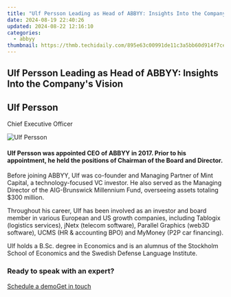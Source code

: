 ```yaml
---
title: "Ulf Persson Leading as Head of ABBYY: Insights Into the Company's Vision"
date: 2024-08-19 22:40:26
updated: 2024-08-22 12:16:10
categories:
  - abbyy
thumbnail: https://thmb.techidaily.com/895e63c00991de11c3a5bb60d914f7ce63bcb7f1c27750a5c3c9cc5c0ae68538.jpg
---
```


## Ulf Persson Leading as Head of ABBYY: Insights Into the Company's Vision

## Ulf Persson

Chief Executive Officer

![Ulf Persson](https://content.abbyy.com/-/media/project/abbyy/abbyy/company/management/headshots/cards-headshots/1486x836-ulf-persson.jpg?h=836&iar=0&w=1486)

#### Ulf Persson was appointed CEO of ABBYY in 2017\. Prior to his appointment, he held the positions of Chairman of the Board and Director.

Before joining ABBYY, Ulf was co-founder and Managing Partner of Mint Capital, a technology-focused VC investor. He also served as the Managing Director of the AIG-Brunswick Millennium Fund, overseeing assets totaling $300 million.

Throughout his career, Ulf has been involved as an investor and board member in various European and US growth companies, including Tablogix (logistics services), jNetx (telecom software), Parallel Graphics (web3D software), UCMS (HR & accounting BPO) and MyMoney (P2P car financing).

Ulf holds a B.Sc. degree in Economics and is an alumnus of the Stockholm School of Economics and the Swedish Defense Language Institute.

### Ready to speak with an expert?

[Schedule a demo](https://tools.techidaily.com/abbyy/products/)[Get in touch](https://tools.techidaily.com/abbyy/products/)

<ins class="adsbygoogle"
     style="display:block"
     data-ad-format="autorelaxed"
     data-ad-client="ca-pub-7571918770474297"
     data-ad-slot="1223367746"></ins>



<ins class="adsbygoogle"
     style="display:block"
     data-ad-client="ca-pub-7571918770474297"
     data-ad-slot="8358498916"
     data-ad-format="auto"
     data-full-width-responsive="true"></ins>
